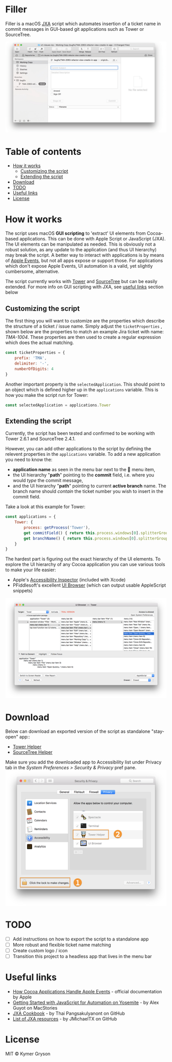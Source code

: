 # Filler
Filler is a macOS [JXA](https://developer.apple.com/library/content/releasenotes/InterapplicationCommunication/RN-JavaScriptForAutomation/Articles/Introduction.html) script which automates insertion of a ticket name in commit messages in GUI-based git applications such as Tower or SourceTree.

![tower-demo](readme-assets/demo-tower.gif)

# Table of contents

<!-- START doctoc generated TOC please keep comment here to allow auto update -->


- [How it works](#how-it-works)
  - [Customizing the script](#customizing-the-script)
  - [Extending the script](#extending-the-script)
- [Download](#download)
- [TODO](#todo)
- [Useful links](#useful-links)
- [License](#license)

<!-- END doctoc generated TOC please keep comment here to allow auto update -->


# How it works

The script uses macOS **GUI scripting** to 'extract' UI elements from Cocoa-based applications. This can be done with Apple Script or JavaScript (JXA). The UI elements can be manipulated as needed. This is obviously not a robust solution, as any update to the application (and thus UI hierarchy) may break the script. A better way to interact with applications is by means of [Apple Events](https://developer.apple.com/library/content/documentation/Cocoa/Conceptual/ScriptableCocoaApplications/SApps_handle_AEs/SAppsHandleAEs.html), but not all apps expose or support those. For applications which don't expose Apple Events, UI automation is a valid, yet slightly cumbersome, alternative.

The script currently works with [Tower](https://www.git-tower.com/mac/) and [SourceTree](https://www.sourcetreeapp.com) but can be easily extended. For more info on GUI scripting with JXA, see [useful links](#useful-links) section below

## Customizing the script

The first thing you will want to customize are the properties which describe the structure of a ticket / issue name. Simply adjust the `ticketProperties` , shown below are the properties to match an example Jira ticket with name: *TMA-1004*. These properties are then used to create a regular expression which does the actual matching.

```javascript
const ticketProperties = {
	prefix: 'TMA',
	delimiter: '-',
	numberOfDigits: 4
}
```

Another important property is the `selectedApplication`. This should point to an object which is defined higher up in the `applications` variable. This is how you make the script run for Tower:

```javascript
const selectedApplication = applications.Tower
```

## Extending the script

Currently, the script has been tested and confirmed to be working with Tower 2.6.1 and SourceTree 2.4.1.

However, you can add other applications to the script by defining the relevent properties in the `applications` variable. To add a new application you need to know the:

- **application name** as seen in the menu bar next to the  menu item,
- the UI hierarchy "**path**" pointing to the **commit** field, i.e. where you would *type* the commit message,
- and the UI hierarchy "**path**" pointing to current **active branch** name. The branch name should *contain* the ticket number you wish to insert in the commit field.

Take a look at this example for Tower:

```javascript
const applications = {
	Tower: {
		process: getProcess('Tower'),
		get commitField() { return this.process.windows[0].splitterGroups[0].splitterGroups[0].textFields[1] },
		get branchName() { return this.process.windows[0].splitterGroups[0].splitterGroups[0].buttons[0].title() }
	}
}
```

The hardest part is figuring out the exact hierarchy of the UI elements. To explore the UI hierarchy of any Cocoa application you can use various tools to make your life easier:

- Apple's [Accessibility Inspector](https://developer.apple.com/library/content/documentation/Accessibility/Conceptual/AccessibilityMacOSX/OSXAXTestingApps.html) (included with Xcode)
- PFiddlesoft's excellent [UI Browser](http://pfiddlesoft.com/uibrowser/) (which can output usable AppleScript snippets)

![ui-browser-screenshit](readme-assets/ui-browser.png)


# Download

Below can download an exported version of the script as standalone "stay-open" app::

- [Tower Helper](https://github.com/Kymer/Filler/raw/master/builds/Tower%20Helper.zip)
- [SourceTree Helper](https://github.com/Kymer/Filler/raw/master/builds/SourceTree%20Helper.zip)


Make sure you add the downloaded app to Accessibility list under Privacy tab in the *System Preferences > Security & Privacy* pref pane.![screenshot-security-prefpane](readme-assets/screenshot-security-prefpane.png)

# TODO

- [ ] Add instructions on how to export the script to a standalone app
- [ ] More robust and flexible ticket name matching
- [ ] Create custom logo / icon
- [ ] Transition this project to a headless app that lives in the menu bar

# Useful links
- [How Cocoa Applications Handle Apple Events](https://developer.apple.com/library/content/documentation/Cocoa/Conceptual/ScriptableCocoaApplications/SApps_handle_AEs/SAppsHandleAEs.html) - official documentation by Apple
- [Getting Started with JavaScript for Automation on Yosemite](https://www.macstories.net/tutorials/getting-started-with-javascript-for-automation-on-yosemite/) - by Alex Guyot on MacStories
- [JXA Cookbook](https://github.com/dtinth/JXA-Cookbook/wiki) - by Thai Pangsakulyanont on GitHub
- [List of JXA resources](https://gist.github.com/JMichaelTX/d29adaa18088572ce6d4) - by JMichaelTX on GitHub

# License

MIT © Kymer Gryson
